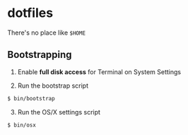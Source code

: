 # dotfiles

There's no place like `$HOME`

## Bootstrapping

1. Enable **full disk access** for Terminal on System Settings

2. Run the bootstrap script

```sh
$ bin/bootstrap
```

3. Run the OS/X settings script

```sh
$ bin/osx
```
